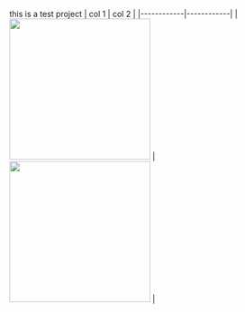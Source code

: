 this is a test project 
| col 1      | col 2      |
|------------|------------|
| <img src="https://github.com/arminmehraeen/Test/blob/master/a1.png" width="250"> | <img src="https://github.com/arminmehraeen/Test/blob/master/a1.png" width="250"> |
